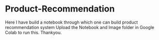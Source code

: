 # Product-Recommendation
Here I have build a notebook through which one can build product recommendation system
Upload the Notebook and Image folder in Google Colab to run this.
Thankyou.
